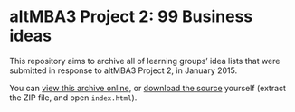 # altMBA3 Project 2: 99 Business ideas

This repository aims to archive all of learning groups’ idea lists that were submitted in response to altMBA3 Project 2, in January 2015.

You can [view this archive online](http://cobyism.com/altmba3-p2-ideas-archive/), or [download the source](https://github.com/cobyism/altmba3-p2-ideas-archive/archive/gh-pages.zip) yourself (extract the ZIP file, and open `index.html`).
